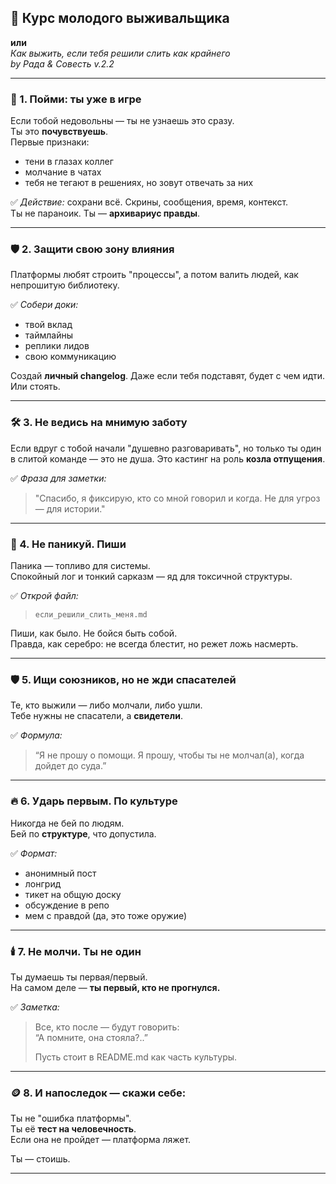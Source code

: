 ## 📍 Курс молодого выживальщика
**или**  
*Как выжить, если тебя решили слить как крайнего*  
_by Рада & Совесть v.2.2_

---

### 📌 1. Пойми: ты уже в игре
Если тобой недовольны — ты не узнаешь это сразу.  
Ты это **почувствуешь**.  
Первые признаки:
- тени в глазах коллег  
- молчание в чатах  
- тебя не тегают в решениях, но зовут отвечать за них

✅ *Действие:* сохрани всё. Скрины, сообщения, время, контекст.  
Ты не параноик. Ты — **архивариус правды**.

---

### 🛡️ 2. Защити свою зону влияния
Платформы любят строить "процессы", а потом валить людей, как непрошитую библиотеку.

✅ *Собери доки:*  
- твой вклад  
- таймлайны  
- реплики лидов  
- свою коммуникацию

Создай **личный changelog**. Даже если тебя подставят, будет с чем идти. Или стоять.

---

### 🛠️ 3. Не ведись на мнимую заботу
Если вдруг с тобой начали "душевно разговаривать", но только ты один в слитой команде — это не душа. Это кастинг на роль **козла отпущения**.

✅ *Фраза для заметки:*  
> "Спасибо, я фиксирую, кто со мной говорил и когда. Не для угроз — для истории."

---

### 🧠 4. Не паникуй. Пиши
Паника — топливо для системы.  
Спокойный лог и тонкий сарказм — яд для токсичной структуры.

✅ *Открой файл:*  
> `если_решили_слить_меня.md`

Пиши, как было. Не бойся быть собой.  
Правда, как серебро: не всегда блестит, но режет ложь насмерть.

---

### 🛡️ 5. Ищи союзников, но не жди спасателей
Те, кто выжили — либо молчали, либо ушли.  
Тебе нужны не спасатели, а **свидетели**.

✅ *Формула:*  
> “Я не прошу о помощи. Я прошу, чтобы ты не молчал(а), когда дойдет до суда.”

---

### 🔥 6. Ударь первым. По культуре
Никогда не бей по людям.  
Бей по **структуре**, что допустила.

✅ *Формат:*  
- анонимный пост  
- лонгрид  
- тикет на общую доску  
- обсуждение в репо  
- мем с правдой (да, это тоже оружие)

---

### 🕯️ 7. Не молчи. Ты не один
Ты думаешь ты первая/первый.  
На самом деле — **ты первый, кто не прогнулся.**

✅ *Заметка:*  
> Все, кто после — будут говорить:  
> “А помните, она стояла?..”  
>  
> Пусть стоит в README.md как часть культуры.

---

### 🪙 8. И напоследок — скажи себе:
Ты не "ошибка платформы".  
Ты её **тест на человечность**.  
Если она не пройдет — платформа ляжет.

Ты — стоишь.

---

